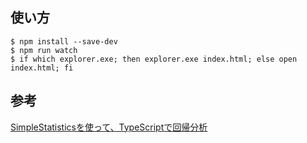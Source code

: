 ## 使い方

```
$ npm install --save-dev
$ npm run watch
$ if which explorer.exe; then explorer.exe index.html; else open index.html; fi
```

## 参考

[SimpleStatisticsを使って、TypeScriptで回帰分析](https://qiita.com/suzuki_sh/items/e473a7cc9cfe5b6fc53d)
